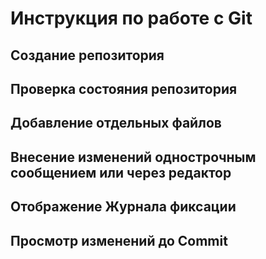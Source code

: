 # **Инструкция по работе с Git**

## Создание репозитория

## Проверка состояния репозитория

## Добавление отдельных файлов

## Внесение изменений однострочным сообщением или через редактор

## Отображение Журнала фиксации

## Просмотр изменений до __Commit__